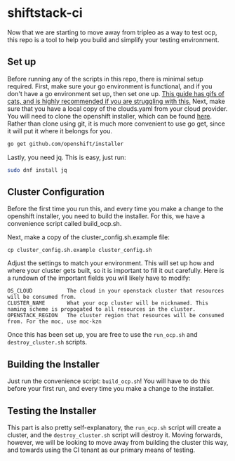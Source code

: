# shiftstack-ci

Now that we are starting to move away from tripleo as a way to test ocp, this
repo is a tool to help you build and simplify your testing environment.

## Set up

Before running any of the scripts in this repo, there is minimal setup
required. First, make sure your go environment is functional, and if you don't
have a go environment set up, then set one up. [This guide has gifs of cats,
and is highly recommended if you are struggling with
this.](https://medium.com/@fsufitch/go-environment-setup-minus-the-insanity-b872f34351c8)
Next, make sure that you have a local copy of the clouds.yaml from your cloud
provider. You will need to clone the openshift installer, which can be found
[here](http://github.com/openshift/installer). Rather than clone using git, it
is much more convenient to use go get, since it will put it where it belongs
for you.

```bash
go get github.com/openshift/installer
```

Lastly, you need jq. This is easy, just run:

```bash
sudo dnf install jq
```

## Cluster Configuration

Before the first time you run this, and every time you make a change to the
openshift installer, you need to build the installer. For this, we have
a convenience script called build_ocp.sh.

Next, make a copy of the cluster_config.sh.example file:

```shell
cp cluster_config.sh.example cluster_config.sh
```

Adjust the settings to match your environment. This will set up how and
where your cluster gets built, so it is important to fill it out carefully.
Here is a rundown of the important fields you will likely have to modify:

```
OS_CLOUD           The cloud in your openstack cluster that resources will be consumed from.
CLUSTER_NAME       What your ocp cluster will be nicknamed. This naming scheme is propogated to all resources in the cluster.
OPENSTACK_REGION   The cluster region that resources will be consumed from. For the moc, use moc-kzn
```

Once this has been set up, you are free to use the `run_ocp.sh` and
`destroy_cluster.sh` scripts.

## Building the Installer

Just run the convenience script: `build_ocp.sh`! You will have to do this
before your first run, and every time you make a change to the installer.

## Testing the Installer

This part is also pretty self-explanatory, the `run_ocp.sh` script will create
a cluster, and the `destroy_cluster.sh` script will destroy it. Moving
forwards, however, we will be looking to move away from building the cluster
this way, and towards using the CI tenant as our primary means of testing.
